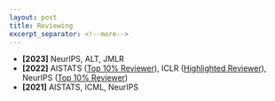 ```yaml
---
layout: post
title: Reviewing
excerpt_separator: <!--more-->
---
```


<ul class="date">
  <li class="date"><b>[2023]</b> NeurIPS, ALT, JMLR</li>
  <li class="date"><b>[2022]</b> AISTATS (<a href="{{ site.data.links.reviewaward.aistats22 }}">Top 10% Reviewer</a>), ICLR (<a href="{{ site.data.links.reviewaward.iclr22
  }}">Highlighted Reviewer</a>), NeurIPS (<a href="{{
  site.data.links.reviewaward.neurips22 }}">Top 10% Reviewer</a>)
  </li>
  <li class="date"><b>[2021]</b> AISTATS, ICML, NeurIPS</li>
</ul>

